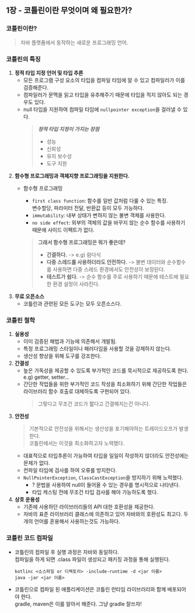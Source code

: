 ## 1장 - 코틀린이란 무엇이며 왜 필요한가?

### 코틀린이란?

> 자바 플랫폼에서 동작하는 새로운 프로그래밍 언어.

### 코틀린의 특징

1. **정적 타입 지정 언어 및 타입 추론**
   - 모든 프로그램 구성 요소의 타입을 컴파일 타임에 알 수 있고 컴파일러가 이를 검증해준다.
   - 컴파일러가 문맥을 읽고 타입을 유추해주기 때문에 타입을 적지 않아도 되는 경우도 있다.
   - null 타입을 지원하여 컴파일 타임에 `nullpointer exception`을 걸러낼 수 있다.
       > **_정적 타입 지정이 가지는 장점_**
        > - 성능
        > - 신뢰성
        > - 유지 보수성
        > - 도구 지원
2. **함수형 프로그래밍과 객체지향 프로그래밍을 지원한다.**
   - 함수형 프로그래밍
     - `first class function`: 함수를 일반 값처럼 다룰 수 있는 특징.  
       변수할당, 파라미터 전달, 반환값 등이 모두 가능하다. 
     - `immutability`: 내부 상태가 변하지 않는 불변 객체를 사용한다.
     - `no side effect`: 외부의 객체의 값을 바꾸지 않는 순수 함수를 사용하기 때문에 사이드 이펙트가 없다.

     >**그래서 함수형 프로그래밍은 뭐가 좋은데?**  
      >- **간결하다.** -> e.g) 람다식  
      >- **다중 스레드를 사용하더라도 안전하다.**  -> 불변 데이터와 순수함수를 사용하면 다중 스레드 환경에서도 안전성이 보장된다.  
      >- **테스트가 쉽다.** -> 순수 함수를 주로 사용하기 때문에 테스트에 필요한 환경 설정이 사라진다.
3. **무료 오픈소스**
   - 코틀린과 관련된 모든 도구는 모두 오픈소스다.

### 코틀린 철학

1. **실용성**
   - 이미 검증된 해법과 기능에 의존해서 개발됨.
   - 특정 프로그래밍 스타일이나 패러다임을 사용할 것을 강제하지 않는다.
   - 생산성 향상을 위해 도구를 강조한다.
2. **간결성**
   - 높은 가독성을 제공할 수 있도록 부가적인 코드를 묵시적으로 제공하도록 한다.   
   e.g) getter, setter...
   - 간단한 작업들을 위한 부가적인 코드 작성을 최소화하기 위해 간단한 작업들은 라이브러리 함수 호출로 대체하도록 구현되어 있다.
      > 그렇다고 무조건 코드가 짧다고 간결해지는건 아니다. 
3. **안전성**
   > 기본적으로 안전성을 위해서는 생산성을 포기해야하는 트레이드오프가 발생한다.   
   > 코틀린에서는 이것을 최소화하고자 노력했다.
   - 대표적으로 타입추론이 가능하여 타입을 일일이 작성하지 않더라도 안전성에는 문제가 없다.
   - 컨파일 타임에 검사를 하여 오류를 방지한다.
   - `NullPointerException`, `ClassCastException`을 방지하기 위해 노력했다.
     - ? 문법을 사용하여 null이 들어올 수 있는 경우를 명시적으로 나타낸다.
     - 타입 캐스팅 전에 무조건 타입 검사를 해야 가능하도록 했다.
4. **상호 운용성**
   - 기존에 사용하던 라이브러리들의 API 대한 호환성을 제공한다.
   - 자바의 표준 라이브러리 클래스에 의존하고 있어 자바와의 호환성도 최고다. 두개의 언어를 혼용해서 사용하는것도 가능하다.

### 코틀린 코드 컴파일

- 코틀린의 컴파일 후 실행 과정은 자바와 동일하다.  
  컴파일을 하게 되면 .class 파일이 생성되고 패키징 과정을 통해 실행된다.
    ```shell
    kotlinc <소스파일 or 디렉토리> -include-runtime -d <jar 이름>
    java -jar <jar 이름>
    ```
- 코틀린으로 컴파일 된 애플리케이션은 코틀린 런타임 라이브러리와 함께 배포되어야 한다.  
  gradle, maven은 이를 알아서 해준다. 그냥 gradle 잘쓰자!
